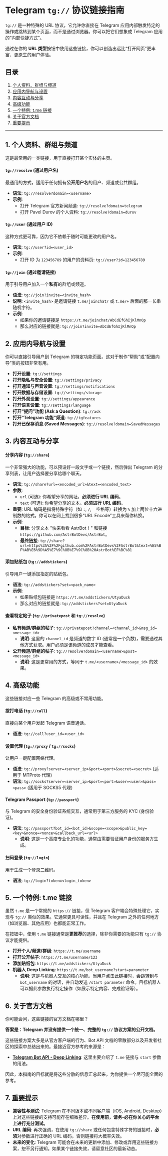

# Telegram `tg://` 协议链接指南

`tg://` 是一种特殊的 URL 协议，它允许你直接在 Telegram 应用内部触发特定的操作或跳转到某个页面，而不是通过浏览器。你可以把它们想象成 Telegram 应用的“内部快捷方式”。

通过在你的 **URL 类型**按钮中使用这些链接，你可以创造出远比“打开网页”更丰富、更原生的用户体验。

## 目录

1.  [个人资料、群组与频道](#1-个人资料-群组与频道)
2.  [应用内导航与设置](#2-应用内导航与设置)
3.  [内容互动与分享](#3-内容互动与分享)
4.  [高级功能](#4-高级功能)
5.  [一个特例: t.me 链接](#5-一个特例-tme-链接)
6.  [关于官方文档](#6-关于官方文档)
7.  [重要提示](#7-重要提示)

---

## 1. 个人资料、群组与频道

这是最常用的一类链接，用于直接打开某个实体的主页。

#### `tg://resolve` (通过用户名)

最通用的方式，适用于任何拥有**公开用户名**的用户、频道或公共群组。

*   **语法**: `tg://resolve?domain=<username>`
*   **示例**:
    *   打开 Telegram 官方新闻频道: `tg://resolve?domain=telegram`
    *   打开 Pavel Durov 的个人资料: `tg://resolve?domain=durov`

#### `tg://user` (通过用户 ID)

这种方式更可靠，因为它不依赖于随时可能更改的用户名。

*   **语法**: `tg://user?id=<user_id>`
*   **示例**:
    *   打开 ID 为 `123456789` 的用户的资料页: `tg://user?id=123456789`

#### `tg://join` (通过邀请链接)

用于引导用户加入一个**私有**的群组或频道。

*   **语法**: `tg://join?invite=<invite_hash>`
*   **说明**: `<invite_hash>` 是邀请链接 `t.me/joinchat/` 或 `t.me/+` 后面的那一长串随机字符。
*   **示例**:
    *   如果你的邀请链接是 `https://t.me/joinchat/AbCdEfGhIjKlMnOp`
    *   那么对应的链接就是: `tg://join?invite=AbCdEfGhIjKlMnOp`

## 2. 应用内导航与设置

你可以直接引导用户到 Telegram 的特定功能页面。这对于制作“帮助”或“配置向导”类的按钮非常有用。

*   **打开设置**: `tg://settings`
*   **打开隐私与安全设置**: `tg://settings/privacy`
*   **打开通知与声音设置**: `tg://settings/notifications`
*   **打开数据与存储设置**: `tg://settings/storage`
*   **打开外观设置**: `tg://settings/appearance`
*   **打开语言设置**: `tg://settings/language`
*   **打开“提问”功能 (Ask a Question)**: `tg://ask`
*   **打开“Telegram 功能”频道**: `tg://tgfeatures`
*   **打开已保存消息 (Saved Messages)**: `tg://resolve?domain=SavedMessages`

## 3. 内容互动与分享

#### 分享内容 (`tg://share`)

一个非常强大的功能，可以预设好一段文字或一个链接，然后弹出 Telegram 的分享列表，让用户选择要分享给哪个聊天。

*   **语法**: `tg://share?url=<encoded_url>&text=<encoded_text>`
*   **参数**:
    *   `url` (可选): 你希望分享的网址。**必须进行 URL 编码**。
    *   `text` (可选): 你希望分享的文本。**必须进行 URL 编码**。
*   **重要**: URL 编码是指将特殊字符（如 `:`, `/`, ` ` 空格等）转换为 `%` 加上两位十六进制数的格式。你可以在网上找到很多“URL Encode”工具来帮你转换。
*   **示例**:
    *   **目标**: 分享文本 "快来看看 AstrBot！" 和链接 `https://github.com/AstrBotDevs/AstrBot`。
    *   **最终链接**: `tg://share?url=https%3A%2F%2Fgithub.com%2FAstrBotDevs%2FAstrBot&text=%E5%BF%AB%E6%9D%A5%E7%9C%8B%E7%9C%8B%20AstrBot%EF%BC%81`

#### 添加贴纸包 (`tg://addstickers`)

引导用户一键添加指定的贴纸包。

*   **语法**: `tg://addstickers?set=<pack_name>`
*   **示例**:
    *   如果贴纸包链接是 `https://t.me/addstickers/UtyaDuck`
    *   那么对应的链接就是: `tg://addstickers?set=UtyaDuck`

#### 查看特定帖子 (`tg://privatepost` 和 `tg://resolve`)

*   **私有频道/群组的帖子**: `tg://privatepost?channel=<channel_id>&msg_id=<message_id>`
    *   **说明**: 这里的 `channel_id` 是频道的数字 ID (通常是一个负数)，需要通过其他方式获取。用户必须是该频道的成员才能查看。
*   **公开频道/群组的帖子**: `tg://resolve?domain=<username>&post=<message_id>`
    *   **说明**: 这是更常用的方式，等同于 `t.me/<username>/<message_id>` 的效果。

## 4. 高级功能

这些链接对应一些 Telegram 的高级或不常用功能。

#### 拨打电话 (`tg://call`)

直接向某个用户发起 Telegram 语音通话。

*   **语法**: `tg://call?user_id=<user_id>`

#### 设置代理 (`tg://proxy` / `tg://socks`)

让用户一键配置网络代理。

*   **语法**: `tg://proxy?server=<server_ip>&port=<port>&secret=<secret>` (适用于 MTProto 代理)
*   **语法**: `tg://socks?server=<server_ip>&port=<port>&user=<user>&pass=<pass>` (适用于 SOCKS5 代理)

#### Telegram Passport (`tg://passport`)

与 Telegram 的安全身份验证系统交互，通常用于第三方服务的 KYC (身份验证)。

*   **语法**: `tg://passport?bot_id=<bot_id>&scope=<scope>&public_key=<key>&nonce=<nonce>&callback_url=<url>`
    *   **说明**: 这是一个高度专业化的功能，通常由需要验证用户身份的服务方生成。

#### 扫码登录 (`tg://login`)

用于生成一个登录二维码。

*   **语法**: `tg://login?token=<login_token>`

## 5. 一个特例: t.me 链接

虽然 `t.me` 是一个常规的 `https://` 链接，但 Telegram 客户端会特殊处理它，实现与 `tg://` 类似的效果。它通常更具可读性，并且在 Telegram 之外的任何地方（如浏览器、其他应用）也都能正常工作。

在按钮中，使用 `t.me` 链接通常是**更推荐**的选择，除非你需要的功能只有 `tg://` 协议才能提供。

*   **打开个人/频道/群组**: `https://t.me/username`
*   **打开公开帖子**: `https://t.me/username/123`
*   **添加贴纸包**: `https://t.me/addstickers/UtyaDuck`
*   **机器人 Deep Linking**: `https://t.me/bot_username?start=parameter`
    *   **说明**: 这是与机器人交互的核心功能。当用户点击此链接时，会跳转到与 `bot_username` 的对话，并自动发送 `/start parameter` 命令。目标机器人可以据此参数执行特定操作（如展示特定内容、完成验证等）。

## 6. 关于官方文档

你可能会问，这些链接的官方文档在哪里？

**答案是：Telegram 并没有提供一个统一、完整的 `tg://` 协议方案的公开文档。**

这些链接方案大多是从官方客户端的行为、Bot API 文档的零散部分以及开发者社区的探索中总结出来的。最接近官方参考的来源是：

*   **[Telegram Bot API - Deep Linking](https://core.telegram.org/bots/features#deep-linking)**: 这里主要介绍了 `t.me` 链接与 `start` 参数的用法。

因此，本指南的目标就是将这些分散的信息汇总起来，为你提供一个尽可能全面的参考。

## 7. 重要提示

*   **兼容性与测试**: Telegram 在不同版本或不同客户端（iOS, Android, Desktop）上对这些链接的支持可能存在细微差异。**在使用前，请务-必在你关心的平台上进行充分测试。**
*   **URL 编码**: 再次强调，在使用 `tg://share` 或任何包含特殊字符的链接时，**必须**对参数进行正确的 URL 编码，否则链接将大概率失效。
*   **未来的变化**: Telegram 可能会在未来的更新中添加、修改或弃用这些链接方案，恕不另行通知。如果某个链接失效，请留意社区的最新动态。